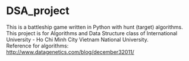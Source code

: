 # DSA_project
This is a battleship game written in Python with hunt (target) algorithms.
<br>This project is for Algorithms and Data Structure class of International University - Ho Chi Minh City Vietnam National University.
<br>Reference for algorithms: 
http://www.datagenetics.com/blog/december32011/
